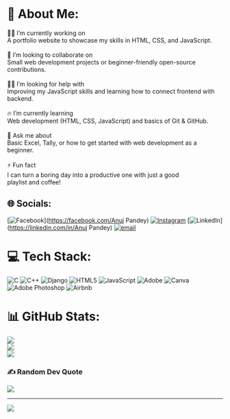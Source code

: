
# 💫 About Me:
🧑‍🏫 I’m currently working on<br>A portfolio website to showcase my skills in HTML, CSS, and JavaScript.<br><br>🤝 I’m looking to collaborate on<br>Small web development projects or beginner-friendly open-source contributions.<br><br>🙋‍♂ I’m looking for help with<br>Improving my JavaScript skills and learning how to connect frontend with backend.<br><br>🔥 I’m currently learning<br>Web development (HTML, CSS, JavaScript) and basics of Git & GitHub.<br><br>💬 Ask me about<br>Basic Excel, Tally, or how to get started with web development as a beginner.<br><br>⚡ Fun fact<br>I can turn a boring day into a productive one with just a good playlist and coffee!


## 🌐 Socials:
[![Facebook](https://img.shields.io/badge/Facebook-%231877F2.svg?logo=Facebook&logoColor=white)](https://facebook.com/Anuj Pandey) [![Instagram](https://img.shields.io/badge/Instagram-%23E4405F.svg?logo=Instagram&logoColor=white)](https://instagram.com/1701_aanuj) [![LinkedIn](https://img.shields.io/badge/LinkedIn-%230077B5.svg?logo=linkedin&logoColor=white)](https://linkedin.com/in/Anuj Pandey) [![email](https://img.shields.io/badge/Email-D14836?logo=gmail&logoColor=white)](mailto:ap9089511@gmail.com) 

# 💻 Tech Stack:
![C](https://img.shields.io/badge/c-%2300599C.svg?style=for-the-badge&logo=c&logoColor=white) ![C++](https://img.shields.io/badge/c++-%2300599C.svg?style=for-the-badge&logo=c%2B%2B&logoColor=white) ![Django](https://img.shields.io/badge/django-%23092E20.svg?style=for-the-badge&logo=django&logoColor=white) ![HTML5](https://img.shields.io/badge/html5-%23E34F26.svg?style=for-the-badge&logo=html5&logoColor=white) ![JavaScript](https://img.shields.io/badge/javascript-%23323330.svg?style=for-the-badge&logo=javascript&logoColor=%23F7DF1E) ![Adobe](https://img.shields.io/badge/adobe-%23FF0000.svg?style=for-the-badge&logo=adobe&logoColor=white) ![Canva](https://img.shields.io/badge/Canva-%2300C4CC.svg?style=for-the-badge&logo=Canva&logoColor=white) ![Adobe Photoshop](https://img.shields.io/badge/adobe%20photoshop-%2331A8FF.svg?style=for-the-badge&logo=adobe%20photoshop&logoColor=white) ![Airbnb](https://img.shields.io/badge/Airbnb-%23ff5a5f.svg?style=for-the-badge&logo=Airbnb&logoColor=white)
# 📊 GitHub Stats:
![](https://github-readme-stats.vercel.app/api?username=AnujPandey2005&theme=radical&hide_border=false&include_all_commits=false&count_private=false)<br/>
![](https://nirzak-streak-stats.vercel.app/?user=AnujPandey2005&theme=radical&hide_border=false)<br/>
![](https://github-readme-stats.vercel.app/api/top-langs/?username=AnujPandey2005&theme=radical&hide_border=false&include_all_commits=false&count_private=false&layout=compact)

### ✍️ Random Dev Quote
![](https://quotes-github-readme.vercel.app/api?type=horizontal&theme=radical)

---
[![](https://visitcount.itsvg.in/api?id=AnujPandey2005&icon=0&color=0)](https://visitcount.itsvg.in)

<!-- Proudly created with GPRM ( https://gprm.itsvg.in ) -->
<!---
AnujPandey2005/AnujPandey2005 is a ✨ special ✨ repository because its `README.md` (this file) appears on your GitHub profile.
You can click the Preview link to take a look at your changes.
--->
